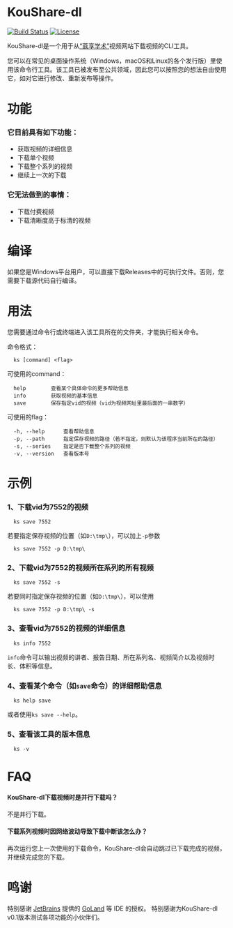 # KouShare-dl
[![Build Status](https://github.com/yliu7949/KouShare-dl/workflows/Go/badge.svg)](https://github.com/yliu7949/KouShare-dl/actions?query=workflow%3AGo)
[![License](https://img.shields.io/github/license/yliu7949/KouShare-dl.svg)](https://github.com/yliu7949/KouShare-dl/blob/master/LICENSE)

KouShare-dl是一个用于从[“蔻享学术”](https://www.koushare.com/)视频网站下载视频的CLI工具。

您可以在常见的桌面操作系统（Windows，macOS和Linux的各个发行版）里使用该命令行工具。该工具已被发布至公共领域，因此您可以按照您的想法自由使用它，如对它进行修改、重新发布等操作。

# 功能
### 它目前具有如下功能：
- 获取视频的详细信息
- 下载单个视频
- 下载整个系列的视频
- 继续上一次的下载

### 它**无法**做到的事情：
- 下载付费视频
- 下载清晰度高于标清的视频

# 编译
如果您是Windows平台用户，可以直接下载Releases中的可执行文件。否则，您需要下载源代码自行编译。

# 用法
您需要通过命令行或终端进入该工具所在的文件夹，才能执行相关命令。

命令格式：
```
  ks [command] <flag>
```
可使用的command：
```
  help        查看某个具体命令的更多帮助信息
  info        获取视频的基本信息
  save        保存指定vid的视频（vid为视频网址里最后面的一串数字）
```
可使用的flag：
```
  -h, --help      查看帮助信息
  -p, --path      指定保存视频的路径（若不指定，则默认为该程序当前所在的路径）
  -s, --series    指定是否下载整个系列的视频
  -v, --version   查看版本号
```

# 示例
### 1、下载vid为7552的视频
```
  ks save 7552
```
若要指定保存视频的位置（如`D:\tmp\`），可以加上`-p`参数
```
  ks save 7552 -p D:\tmp\
```
### 2、下载vid为7552的视频所在系列的所有视频
```
  ks save 7552 -s
```
若要同时指定保存视频的位置（如`D:\tmp\`），可以使用
```
  ks save 7552 -p D:\tmp\ -s
```
### 3、查看vid为7552的视频的详细信息
```
  ks info 7552
```
`info`命令可以输出视频的讲者、报告日期、所在系列名、视频简介以及视频时长、体积等信息。
### 4、查看某个命令（如`save`命令）的详细帮助信息
```
  ks help save
```
或者使用`ks save --help`。
### 5、查看该工具的版本信息
```
  ks -v
```

# FAQ
#### KouShare-dl下载视频时是并行下载吗？
不是并行下载。
#### 下载系列视频时因网络波动导致下载中断该怎么办？
再次运行您上一次使用的下载命令，KouShare-dl会自动跳过已下载完成的视频，并继续完成您的下载。

# 鸣谢
特别感谢 [JetBrains](https://www.jetbrains.com/) 提供的 [GoLand](https://www.jetbrains.com/go) 等 IDE 的授权。
特别感谢为KouShare-dl v0.1版本测试各项功能的小伙伴们。
